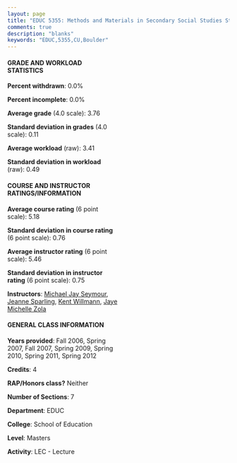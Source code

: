 ```yaml
---
layout: page
title: "EDUC 5355: Methods and Materials in Secondary Social Studies Statistics"
comments: true
description: "blanks"
keywords: "EDUC,5355,CU,Boulder"
---
```

<head>
<script src="https://ajax.googleapis.com/ajax/libs/jquery/2.1.3/jquery.min.js"></script>
<script src="https://dl.dropboxusercontent.com/s/pc42nxpaw1ea4o9/highcharts.js?dl=0"></script>
<!-- <script src="../assets/js/highcharts.js"></script> -->
<style type="text/css">@font-face {
	font-family: "Bebas Neue";
	src: url(https://www.filehosting.org/file/details/544349/BebasNeue Regular.otf) format("opentype");
	}
	h1.Bebas { 
		font-family: "Bebas Neue", Verdana, Tahoma;
	}
</style>
</head>
<body>
	<div id="container" style="float: right; width: 45%; height: 88%; margin-left: 2.5%; margin-right: 2.5%;"></div>
	<script language="JavaScript">
		$(document).ready(function() {
		var chart = {type: 'column'};
		var title = {text: 'Grade Distribution'};
		var xAxis = {categories: ['A','B','C','D','F'],crosshair: true};
		var yAxis = {min: 0,title: {text: 'Percentage'}};
		var tooltip = {headerFormat: '<center><b><span style="font-size:20px">{point.key}</span></b></center>',
		               pointFormat: '<td style="padding:0"><b>{point.y:.1f}%</b></td>',
		               footerFormat: '</table>',shared: true,useHTML: true};
		var plotOptions = {column: {pointPadding: 0.0,borderWidth: 0}};  
		var credits = {enabled: false};var series= [{name: 'Percent',data: [80.12,19.88,0.0,0.0,0.0,]}];
		var json = {};
		json.chart = chart;
		json.title = title;
		json.tooltip = tooltip;
		json.xAxis = xAxis;
		json.yAxis = yAxis;  
		json.series = series;
		json.plotOptions = plotOptions;  
		json.credits = credits;
		$('#container').highcharts(json);
	});
	</script>
</body>
			   
#### GRADE AND WORKLOAD STATISTICS

**Percent withdrawn**: 0.0%

**Percent incomplete**: 0.0%

**Average grade** (4.0 scale): 3.76

**Standard deviation in grades** (4.0 scale): 0.11

**Average workload** (raw): 3.41

**Standard deviation in workload** (raw): 0.49

#### COURSE AND INSTRUCTOR RATINGS/INFORMATION

**Average course rating** (6 point scale): 5.18

**Standard deviation in course rating** (6 point scale): 0.76

**Average instructor rating** (6 point scale): 5.46

**Standard deviation in instructor rating** (6 point scale): 0.75

**Instructors**: <a href='../../instructors/Michael_Jay_Seymour'>Michael Jay Seymour</a>, <a href='../../instructors/Jeanne_Sparling'>Jeanne Sparling</a>, <a href='../../instructors/Kent_Willmann'>Kent Willmann</a>, <a href='../../instructors/Jaye_Michelle_Zola'>Jaye Michelle Zola</a>

#### GENERAL CLASS INFORMATION

**Years provided**: Fall 2006, Spring 2007, Fall 2007, Spring 2009, Spring 2010, Spring 2011, Spring 2012

**Credits**: 4

**RAP/Honors class?** Neither

**Number of Sections**: 7

**Department**: EDUC

**College**: School of Education

**Level**: Masters

**Activity**: LEC - Lecture
